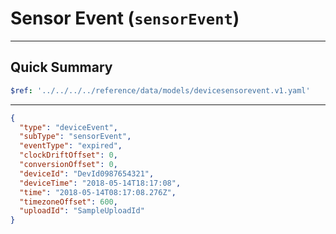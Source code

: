 <!-- omit in toc -->
# Sensor Event (`sensorEvent`)

---

## Quick Summary

```yaml json_schema
$ref: '../../../../reference/data/models/devicesensorevent.v1.yaml'
```

---

```json title="Example" lineNumbers=true
{
  "type": "deviceEvent",
  "subType": "sensorEvent",
  "eventType": "expired",
  "clockDriftOffset": 0,
  "conversionOffset": 0,
  "deviceId": "DevId0987654321",
  "deviceTime": "2018-05-14T18:17:08",
  "time": "2018-05-14T08:17:08.276Z",
  "timezoneOffset": 600,
  "uploadId": "SampleUploadId"
}
```
